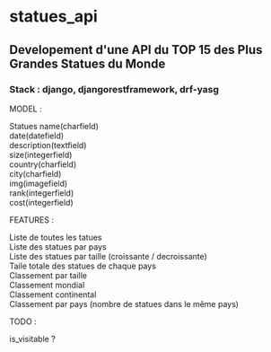 # statues_api

## Developement d'une API du TOP 15 des Plus Grandes Statues du Monde

### Stack : django, djangorestframework, drf-yasg


MODEL : 

Statues 
name(charfield)    
date(datefield)    
description(textfield)     
size(integerfield)     
country(charfield)     
city(charfield)     
img(imagefield)     
rank(integerfield)     
cost(integerfield)     

FEATURES :     

Liste de toutes les tatues     
Liste des statues par pays     
Liste des statues par taille (croissante / decroissante)     
Taile totale des statues de chaque pays     
Classement par taille     
Classement mondial     
Classement continental     
Classement par pays (nombre de statues dans le même pays)     
     
TODO :    
        
is_visitable ?     
